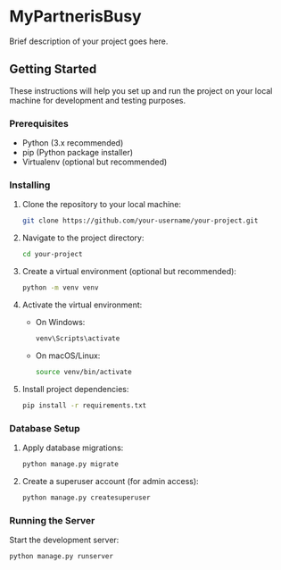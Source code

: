 # MyPartnerisBusy

Brief description of your project goes here.

## Getting Started

These instructions will help you set up and run the project on your local machine for development and testing purposes.

### Prerequisites

- Python (3.x recommended)
- pip (Python package installer)
- Virtualenv (optional but recommended)

### Installing

1. Clone the repository to your local machine:

    ```bash
    git clone https://github.com/your-username/your-project.git
    ```

2. Navigate to the project directory:

    ```bash
    cd your-project
    ```

3. Create a virtual environment (optional but recommended):

    ```bash
    python -m venv venv
    ```

4. Activate the virtual environment:

    - On Windows:

        ```bash
        venv\Scripts\activate
        ```

    - On macOS/Linux:

        ```bash
        source venv/bin/activate
        ```

5. Install project dependencies:

    ```bash
    pip install -r requirements.txt
    ```

### Database Setup

1. Apply database migrations:

    ```bash
    python manage.py migrate
    ```

2. Create a superuser account (for admin access):

    ```bash
    python manage.py createsuperuser
    ```

### Running the Server

Start the development server:

```bash
python manage.py runserver


